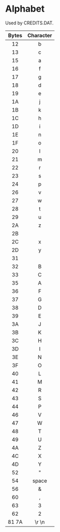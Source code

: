 # Alphabet

Used by CREDITS.DAT.

| Bytes      | Character    |
|:----------:|:------------:|
| 12         | b            |
| 13         | c            |
| 15         | a            |
| 16         | f            |
| 17         | g            |
| 18         | d            |
| 19         | e            |
| 1A         | j            |
| 1B         | k            |
| 1C         | h            |
| 1D         | i            |
| 1E         | n            |
| 1F         | o            |
| 20         | l            |
| 21         | m            |
| 22         | r            |
| 23         | s            |
| 24         | p            |
| 26         | v            |
| 27         | w            |
| 28         | t            |
| 29         | u            |
| 2A         | z            |
| 2B         | <red>        |
| 2C         | x            |
| 2D         | y            |
| 31         | </red>       |
| 32         | B            |
| 33         | C            |
| 35         | A            |
| 36         | F            |
| 37         | G            |
| 38         | D            |
| 39         | E            |
| 3A         | J            |
| 3B         | K            |
| 3C         | H            |
| 3D         | I            |
| 3E         | N            |
| 3F         | O            |
| 40         | L            |
| 41         | M            |
| 42         | R            |
| 43         | S            |
| 44         | P            |
| 46         | V            |
| 47         | W            |
| 48         | T            |
| 49         | U            |
| 4A         | Z            |
| 4C         | X            |
| 4D         | Y            |
| 52         | "            |
| 54         | space        |
| 56         | &            |
| 60         | ,            |
| 63         | 3            |
| 62         | 2            |
| 81 7A      | \r \n        |
